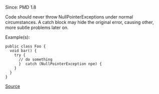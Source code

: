 Since: PMD 1.8

Code should never throw NullPointerExceptions under normal circumstances.  A catch block may hide the 
original error, causing other, more subtle problems later on.

Example(s):
```
public class Foo {
  void bar() {
    try {
      // do something
      }  catch (NullPointerException npe) {
    }
  }
}
```

[Source](https://pmd.github.io/pmd-5.5.4/pmd-java/rules/java/strictexception.html#AvoidCatchingNPE)
